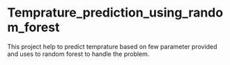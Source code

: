 # Temprature_prediction_using_random_forest
This project help to predict temprature based on few parameter provided and uses to random forest to handle the problem.
